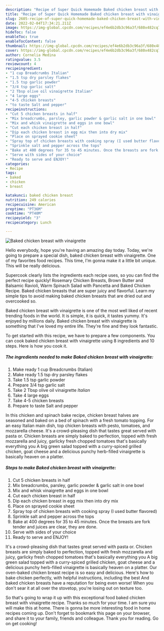 ```yaml
---
description: "Recipe of Super Quick Homemade Baked chicken breast with vinaigrette"
title: "Recipe of Super Quick Homemade Baked chicken breast with vinaigrette"
slug: 2605-recipe-of-super-quick-homemade-baked-chicken-breast-with-vinaigrette
date: 2022-02-04T17:34:21.211Z
image: https://img-global.cpcdn.com/recipes/ef4e6b2db3c96a3f/680x482cq70/baked-chicken-breast-with-vinaigrette-recipe-main-photo.jpg
hideToc: false
enableToc: true
enableTocContent: false
thumbnail: https://img-global.cpcdn.com/recipes/ef4e6b2db3c96a3f/680x482cq70/baked-chicken-breast-with-vinaigrette-recipe-main-photo.jpg
cover: https://img-global.cpcdn.com/recipes/ef4e6b2db3c96a3f/680x482cq70/baked-chicken-breast-with-vinaigrette-recipe-main-photo.jpg
author: Cornelia Medina
ratingvalue: 3.5
reviewcount: 4
recipeingredient:
- "1 cup Breadcrumbs Italian"
- "1.5 tsp dry parsley flakes"
- "1.5 tsp garlic powder"
- "3/4 tsp garlic salt"
- "2 Tbsp olive oil vinaigrette Italian"
- "4 large eggs"
- "4-5 chicken breasts"
- "to taste Salt and pepper"
recipeinstructions:
- "Cut 5 chicken breasts in half"
- "Mix breadcrumbs, parsley, garlic powder & garlic salt in one bowl"
- "Mix and whisk vinaigrette and eggs in one bowl"
- "Cut each chicken breast in half"
- "Dip each chicken breast in egg mix then into dry mix"
- "Place on sprayed cookie sheet"
- "Spray top of chicken breasts with cooking spray (I used butter flavored)"
- "Sprinkle salt and pepper across the tops"
- "Bake at 400 degrees for 35 to 45 minutes. Once the breasts are fork tender and juices are clear, they are done."
- "Serve with sides of your choice"
- "Ready to serve and ENJOY!"
categories:
- Recipe
tags:
- baked
- chicken
- breast

katakunci: baked chicken breast 
nutrition: 249 calories
recipecuisine: American
preptime: "PT36M"
cooktime: "PT40M"
recipeyield: "3"
recipecategory: Lunch

---
```



![Baked chicken breast with vinaigrette](https://img-global.cpcdn.com/recipes/ef4e6b2db3c96a3f/680x482cq70/baked-chicken-breast-with-vinaigrette-recipe-main-photo.jpg)

Hello everybody, hope you're having an amazing day today. Today, we're going to prepare a special dish, baked chicken breast with vinaigrette. One of my favorites food recipes. This time, I'm gonna make it a little bit unique. This will be really delicious.

Supercook clearly lists the ingredients each recipe uses, so you can find the perfect recipe quickly! Rosemary Chicken Breasts, Brown Butter and Balsamic Ravioli, Warm Spinach Salad with Pancetta and Baked Chicken Recipe. Baked chicken breasts that are super juicy and flavorful. Learn my simple tips to avoid making baked chicken breasts that are dried out and overcooked so.

Baked chicken breast with vinaigrette is one of the most well liked of recent trending foods in the world. It is simple, it is quick, it tastes yummy. It's enjoyed by millions daily. Baked chicken breast with vinaigrette is something that I've loved my entire life. They're fine and they look fantastic.


To get started with this recipe, we have to prepare a few components. You can cook baked chicken breast with vinaigrette using 8 ingredients and 10 steps. Here is how you cook it.

<!--inarticleads1-->

##### The ingredients needed to make Baked chicken breast with vinaigrette:

1. Make ready 1 cup Breadcrumbs (Italian)
1. Make ready 1.5 tsp dry parsley flakes
1. Take 1.5 tsp garlic powder
1. Prepare 3/4 tsp garlic salt
1. Take 2 Tbsp olive oil vinaigrette *Italian*
1. Take 4 large eggs
1. Take 4-5 chicken breasts
1. Prepare to taste Salt and pepper


In this chicken and spinach bake recipe, chicken breast halves are seasoned and baked on a bed of spinach with a fresh tomato topping. For an easy Italian main dish, top chicken breasts with pesto, tomatoes, and mozzarella cheese. It&#39;s a crowd-pleasing dish that tastes great served with pasta or. Chicken breasts are simply baked to perfection, topped with fresh mozzarella and juicy, garlicky fresh chopped tomatoes that&#39;s basically everything you A big green salad topped with a curry-spiced grilled chicken, goat cheese and a delicious punchy herb-filled vinaigrette is basically heaven on a platter. 

<!--inarticleads2-->

##### Steps to make Baked chicken breast with vinaigrette:

1. Cut 5 chicken breasts in half
1. Mix breadcrumbs, parsley, garlic powder & garlic salt in one bowl
1. Mix and whisk vinaigrette and eggs in one bowl
1. Cut each chicken breast in half
1. Dip each chicken breast in egg mix then into dry mix
1. Place on sprayed cookie sheet
1. Spray top of chicken breasts with cooking spray (I used butter flavored)
1. Sprinkle salt and pepper across the tops
1. Bake at 400 degrees for 35 to 45 minutes. Once the breasts are fork tender and juices are clear, they are done.
1. Serve with sides of your choice
1. Ready to serve and ENJOY!

It&#39;s a crowd-pleasing dish that tastes great served with pasta or. Chicken breasts are simply baked to perfection, topped with fresh mozzarella and juicy, garlicky fresh chopped tomatoes that&#39;s basically everything you A big green salad topped with a curry-spiced grilled chicken, goat cheese and a delicious punchy herb-filled vinaigrette is basically heaven on a platter. Our oven-baked chicken breast recipe is so easy and delicious. Here&#39;s how to bake chicken perfectly, with helpful instructions, including the best And baked chicken breasts have a reputation for being even worse! When you don&#39;t sear it at all over the stovetop, you&#39;re losing out on texture too. 

So that's going to wrap it up with this exceptional food baked chicken breast with vinaigrette recipe. Thanks so much for your time. I am sure you will make this at home. There is gonna be more interesting food in home recipes coming up. Don't forget to bookmark this page on your browser, and share it to your family, friends and colleague. Thank you for reading. Go on get cooking!
